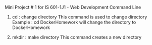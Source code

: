 Mini Project # 1 for IS 601-1J1 - Web Development
Command Line
1. cd : change directory
This command is used to change directory
Example : cd DockerHomework
will change the directory to DockerHomework

2. mkdir : make directory
This command creates a new directory
